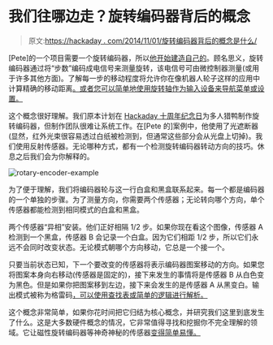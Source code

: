 # 我们往哪边走？旋转编码器背后的概念

> 原文:[https://hackaday . com/2014/11/01/旋转编码器背后的概念是什么/](https://hackaday.com/2014/11/01/which-way-are-we-going-concepts-behind-rotary-encoders/)

[Pete]的一个项目需要一个旋转编码器，所以[他开始建造自己的](http://rasterweb.net/raster/2014/10/15/rotary-encoding/)。顾名思义，旋转编码器通过将“步数”编码成电信号来测量旋转，该电信号可由微控制器测量(或用于许多其他方面)。了解每一步的移动程度将允许你在像机器人轮子这样的应用中计算精确的移动距离[。或者您可以简单地使用旋转轴作为输入设备来导航菜单或设置。](http://hackaday.com/2012/01/02/easy-rotary-encoding-for-your-projects/)

这个概念很好理解。我们原本计划在 [Hackaday 十周年纪念日](http://hackaday.com/2014/10/11/hackaday-10th-anniversary-wrap-up/)为多人猎鸭制作旋转编码器，但制作团队很难让系统工作。在[Pete 的]案例中，他使用了光遮断器(显然，红外光束很容易透过白纸被检测到，但通常这些部分会从光盘上切掉)。我们使用反射传感器。无论哪种方式，都有一个检测旋转编码器转动方向的技巧。休息之后我们会为你解释的。

![rotary-encoder-example](../Images/7e970081d2ee6421a49b97b9d438ba6c.png)

为了便于理解，我们将编码器轮与这一行白盒和黑盒联系起来。每一个都是编码器的一个单独的步骤。为了测量方向，你需要两个传感器；无论转向哪个方向，单个传感器都能检测到相同模式的白盒和黑盒。

两个传感器“异相”安装。他们正好相隔 1/2 步。如果你现在看这个图像，传感器 A 检测到一个黑盒，传感器 B 会记录一个白盒。因为它们相距 1/2 步，所以它们永远不会同时改变状态。无论模式朝哪个方向移动，它总是一个接一个。

只要当前状态已知，下一个要改变的传感器将表示编码器图案移动的方向。如果您将图案本身向右移动(传感器是固定的)，接下来发生的事情将是传感器 B 从白色变为黑色。但是如果你把图案移到左边，接下来会发生的是传感器 A 从黑变白。输出模式被称为格雷码[，可以使用查找表或简单的逻辑进行解析。](http://en.wikipedia.org/wiki/Gray_code)

这个概念非常简单，如果你花时间把它归结为核心概念，并研究我们这里到底发生了什么。这是大多数硬件概念的情况，它非常值得寻找和挖掘你不完全理解的领域。它让磁性旋转编码器等神奇神秘的传感器[变得简单易懂。](http://hackaday.com/2012/03/08/building-a-magnetic-rotary-encoder/)